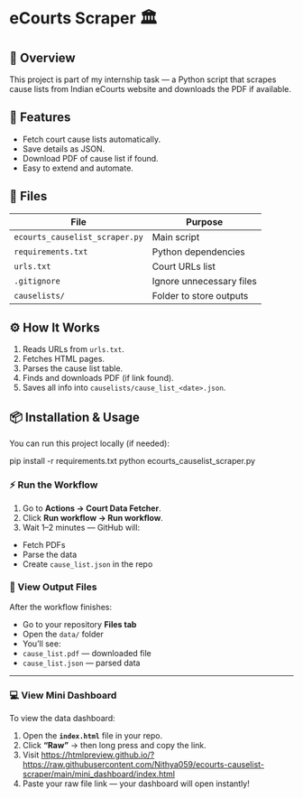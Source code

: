 # eCourts Scraper 🏛️

## 📖 Overview
This project is part of my internship task — a Python script that scrapes cause lists from Indian eCourts website and downloads the PDF if available.

## 🚀 Features
- Fetch court cause lists automatically.
- Save details as JSON.
- Download PDF of cause list if found.
- Easy to extend and automate.

## 🧩 Files
| File | Purpose |
|------|----------|
| `ecourts_causelist_scraper.py` | Main script |
| `requirements.txt` | Python dependencies |
| `urls.txt` | Court URLs list |
| `.gitignore` | Ignore unnecessary files |
| `causelists/` | Folder to store outputs |

## ⚙️ How It Works
1. Reads URLs from `urls.txt`.
2. Fetches HTML pages.
3. Parses the cause list table.
4. Finds and downloads PDF (if link found).
5. Saves all info into `causelists/cause_list_<date>.json`.

## 📦 Installation & Usage
You can run this project locally (if needed):


pip install -r requirements.txt
python ecourts_causelist_scraper.py



### ⚡ Run the Workflow
1. Go to **Actions → Court Data Fetcher**.
2. Click **Run workflow → Run workflow**.
3. Wait 1–2 minutes — GitHub will:
- Fetch PDFs  
- Parse the data  
- Create `cause_list.json` in the repo



### 📁 View Output Files
After the workflow finishes:
- Go to your repository **Files tab**
- Open the `data/` folder
- You’ll see:
- `cause_list.pdf` — downloaded file
- `cause_list.json` — parsed data

---

### 💻 View Mini Dashboard
To view the data dashboard:

1. Open the **`index.html`** file in your repo.  
2. Click **“Raw”** → then long press and copy the link.  
3. Visit
https://htmlpreview.github.io/?https://raw.githubusercontent.com/Nithya059/ecourts-causelist-scraper/main/mini_dashboard/index.html
5. Paste your raw file link — your dashboard will open instantly!



